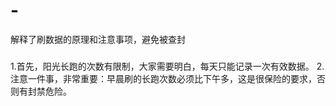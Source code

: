 # -
解释了刷数据的原理和注意事项，避免被查封
###
1.首先，阳光长跑的次数有限制，大家需要明白，每天只能记录一次有效数据。
2.注意一件事，非常重要：早晨刷的长跑次数必须比下午多，这是很保险的要求，否则有封禁危险。
###
